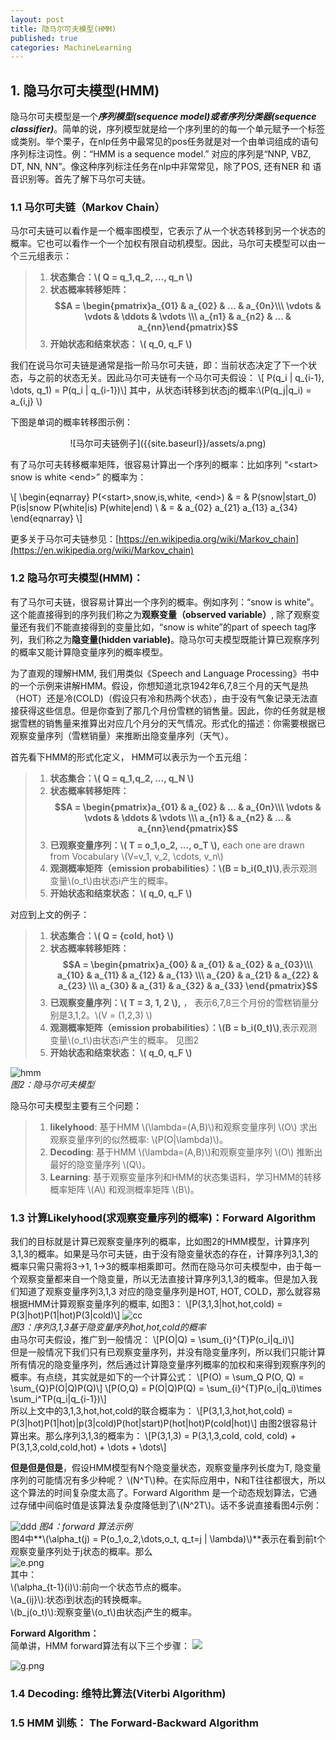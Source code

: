 ```yaml
---
layout: post
title: 隐马尔可夫模型(HMM)
published: true
categories: MachineLearning
---
```


<script type="text/javascript" src="http://cdn.mathjax.org/mathjax/latest/MathJax.js?config=TeX-AMS-MML_HTMLorMML"></script>

##  1. 隐马尔可夫模型(HMM)
隐马尔可夫模型是一个***序列模型(sequence model)***或者***序列分类器(sequence classifier)***。简单的说，序列模型就是给一个序列里的的每一个单元赋予一个标签或类别。举个栗子，在nlp任务中最常见的pos任务就是对一个由单词组成的语句序列标注词性。例：“HMM is a sequence model.” 对应的序列是“NNP,   VBZ, DT, NN, NN”。像这种序列标注任务在nlp中非常常见，除了POS, 还有NER 和 语音识别等。首先了解下马尔可夫链。
### 1.1 马尔可夫链（Markov Chain）
马尔可夫链可以看作是一个概率图模型，它表示了从一个状态转移到另一个状态的概率。它也可以看作一个一个加权有限自动机模型。因此，马尔可夫模型可以由一个三元组表示：

>1. **状态集合：\\( Q = q_1,q_2, ..., q_n \\)**    
>2. **状态概率转移矩阵：$$A = \begin{pmatrix}a_{01} & a_{02} & ... & a_{0n}\\\ \vdots & \vdots & \ddots & \vdots \\\ a_{n1} & a_{n2} & ... & a_{nn}\end{pmatrix}$$**    
>3. **开始状态和结束状态： \\( q_0, q_F \\)**          


我们在说马尔可夫链是通常是指一阶马尔可夫链，即：当前状态决定了下一个状态，与之前的状态无关。因此马尔可夫链有一个马尔可夫假设：
\\[ P(q_i | q_{i-1}, \dots, q_1) = P(q_i | q_{i-1})\\]
其中，从状态i转移到状态j的概率:\\(P(q_j|q_i) = a_{i,j} \\)

下图是单词的概率转移图示例：
<div style="text-align:center" markdown="1">
![马尔可夫链例子]({{site.baseurl}}/assets/a.png)
</div>

有了马尔可夫转移概率矩阵，很容易计算出一个序列的概率：比如序列 “\<start\> snow is white \<end\>” 的概率为：

\\[
 \begin{eqnarray}
  P(\<start\>,snow,is,white, \<end\>) & = & P(snow|start_0) P(is|snow  P(white|is)  P(white|end) \\
  & = & a_{02} a_{21}  a_{13}  a_{34}
 \end{eqnarray}
\\]

  
更多关于马尔可夫链参见：[https://en.wikipedia.org/wiki/Markov_chain](https://en.wikipedia.org/wiki/Markov_chain)

### 1.2 隐马尔可夫模型(HMM)：
有了马尔可夫链，很容易计算出一个序列的概率。例如序列：“snow is white”。这个能直接得到的序列我们称之为**观察变量（observed variable）**, 除了观察变量还有我们不能直接得到的变量比如，“snow is white”的part of speech tag序列，我们称之为**隐变量(hidden variable)**。隐马尔可夫模型既能计算已观察序列的概率又能计算隐变量序列的概率模型。


为了直观的理解HMM, 我们用类似《Speech and Language Processing》书中的一个示例来讲解HMM。假设，你想知道北京1942年6,7,8三个月的天气是热（HOT）还是冷(COLD)（假设只有冷和热两个状态），由于没有气象记录无法直接获得这些信息。但是你查到了那几个月份雪糕的销售量。因此，你的任务就是根据雪糕的销售量来推算出对应几个月分的天气情况。形式化的描述：你需要根据已观察变量序列（雪糕销量）来推断出隐变量序列（天气）。

首先看下HMM的形式化定义， HMM可以表示为一个五元组：

>1. **状态集合：\\( Q = q_1,q_2, ..., q_N \\)**    
>2. **状态概率转移矩阵：$$A = \begin{pmatrix}a_{01} & a_{02} & ... & a_{0n}\\\ \vdots & \vdots & \ddots & \vdots \\\ a_{n1} & a_{n2} & ... & a_{nn}\end{pmatrix}$$**   
>3. **已观察变量序列：\\( T = o_1,o_2, ..., o_T \\),** each one are drawn from Vocabulary \\(V=v_1, v_2, \cdots, v_n\\)  
>4. **观测概率矩阵（emission probabilities）：\\(B = b_i(0_t)\\)**,表示观测变量\\(o_t\\)由状态i产生的概率。   
>5. **开始状态和结束状态： \\( q_0, q_F \\)**          

对应到上文的例子：

>1. **状态集合：\\( Q = \{cold, hot\} \\)**  
>2. **状态概率转移矩阵：$$A = \begin{pmatrix}a_{00} & a_{01} & a_{02} & a_{03}\\\ a_{10} & a_{11} & a_{12} & a_{13} \\\ a_{20} & a_{21} & a_{22} & a_{23} \\\ a_{30} & a_{31} & a_{32} & a_{33} \end{pmatrix}$$**    
>3. **已观察变量序列：\\( T = 3, 1, 2 \\),** ， 表示6,7,8三个月份的雪糕销量分别是3,1,2。\\(V = (1,2,3) \\)   
>4. **观测概率矩阵（emission probabilities）：\\(B = b_i(0_t)\\)**,表示观测变量\\(o_t\\)由状态i产生的概率。 见图2    
>5. **开始状态和结束状态： \\( q_0, q_F \\)**          

![hmm]({{site.baseurl}}/assets/b.png)  
*图2：隐马尔可夫模型*

隐马尔可夫模型主要有三个问题：
>1. **likelyhood**: 基于HMM \\(\lambda=(A,B)\\)和观察变量序列 \\(O\\) 求出观察变量序列的似然概率:
\\(P(O|\lambda)\\)。
>2. **Decoding**:  基于HMM \\(\lambda=(A,B)\\)和观察变量序列 \\(O\\) 推断出最好的隐变量序列 \\(Q\\)。
>3. **Learning**:  基于观察变量序列和HMM的状态集语料，学习HMM的转移概率矩阵 \\(A\\) 和观测概率矩阵 \\(B\\)。


### 1.3 计算Likelyhood(求观察变量序列的概率)：Forward Algorithm
我们的目标就是计算已观察变量序列的概率，比如图2的HMM模型，计算序列 3,1,3的概率。如果是马尔可夫链，由于没有隐变量状态的存在，计算序列3,1,3的概率只需只需将3->1, 1->3的概率相乘即可。然而在隐马尔可夫模型中，由于每一个观察变量都来自一个隐变量，所以无法直接计算序列3,1,3的概率。但是加入我们知道了观察变量序列3,1,3 对应的隐变量序列是HOT, HOT, COLD，那么就容易根据HMM计算观察变量序列的概率, 如图3：
\\[P(3,1,3|hot,hot,cold) = P(3|hot)P(1|hot)P(3|cold)\\]
![cc]({{site.baseurl}}/assets/c.png)  
*图3：序列3,1,3基于隐变量序列hot,hot,cold的概率*  
由马尔可夫假设，推广到一般情况：
\\[P(O|Q) = \sum_{i}^{T}P(o_i|q_i)\\]  
但是一般情况下我们只有已观察变量序列，并没有隐变量序列，所以我们只能计算所有情况的隐变量序列，然后通过计算隐变量序列概率的加权和来得到观察序列的概率。有点绕，其实就是如下的一个计算公式：
\\[P(O) = \sum_Q P(O, Q) = \sum_{Q}P(O|Q)P(Q)\\]
\\[P(O,Q) = P(O|Q)P(Q) = \sum_{i}^{T}P(o_i|q_i)\times \sum_i^TP(q_i|q_{i-1})\\]  
所以上文中的3,1,3,hot,hot,cold的联合概率为：
\\[P(3,1,3,hot,hot,cold) = P(3|hot)P(1|hot)|p(3|cold)P(hot|start)P(hot|hot)P(cold|hot)\\]
由图2很容易计算出来。那么序列3,1,3的概率为：
\\[P(3,1,3) = P(3,1,3,cold, cold, cold) + P(3,1,3,cold,cold,hot) + \dots + \dots\\]

**但是但是但是**，假设HMM模型有N个隐变量状态，观察变量序列长度为T, 隐变量序列的可能情况有多少种呢？ \\(N^T\\)种。在实际应用中，N和T往往都很大，所以这个算法的时间复杂度太高了。Forward Algorithm 是一个动态规划算法，它通过存储中间临时值是该算法复杂度降低到了\\(N^2T\\)。话不多说直接看图4示例：

![ddd]({{site.baseurl}}/assets/d.png)
*图4：forward 算法示例*  
图4中**\\(\alpha_t(j) = P(o_1,o_2,\dots,o_t, q_t=j | \lambda)\\)**表示在看到前t个观察变量序列处于j状态的概率。那么  
![e.png]({{site.baseurl}}/assets/e.png)  
其中：  
\\(\alpha_{t-1}(i)\\):前向一个状态节点的概率。  
\\(a_{ij}\\):状态i到状态j的转换概率。  
\\(b_j(o_t)\\):观察变量\\(o_t\\)由状态j产生的概率。  

**Forward Algorithm：**  
简单讲，HMM forward算法有以下三个步骤：
![]({{site.baseurl}}/assets/f.png)  

![g.png]({{site.baseurl}}/assets/g.png)

### 1.4 Decoding: 维特比算法(Viterbi Algorithm)

### 1.5 HMM 训练： The Forward-Backward Algorithm



